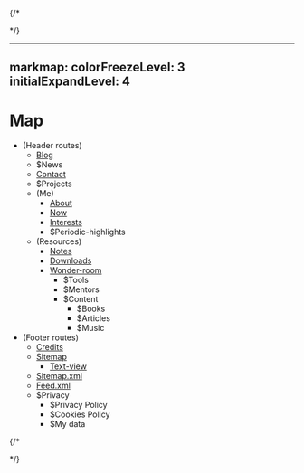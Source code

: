 {/*  
  <!-- use markmap vs code extension (or copy paste to [this website](https://markmap.js.org/repl)) to see this as a graph -->
  <!-- Legend: 
    ^ to complete (even though most pages need a design upgrade anyway xO)
    $ to create
  -->
*/}

---
markmap:
  colorFreezeLevel: 3
  initialExpandLevel: 4
---

# Map
- (Header routes) 
  - [Blog](/blog)
  - $News
  - [Contact](/contact)
  - $Projects
  - (Me)
    - [About](/about)
    - [Now](/now)
    - [Interests](/interests)
    - $Periodic-highlights
  - (Resources)
    - [Notes](process.env.NEXT_PUBLIC_NOTES_WEBSITE_URL)
    - [Downloads](/downloads)
    - [Wonder-room](/wonder-room)
      - $Tools
      - $Mentors
      - $Content
        - $Books
        - $Articles
        - $Music
- (Footer routes)
  - [Credits](/credits)
  - [Sitemap](/sitemap)
    - [Text-view](/sitemap/text-view)
  - [Sitemap.xml](/sitemap.xml)
  - [Feed.xml](/feed.xml)
  - $Privacy
    - $Privacy Policy
    - $Cookies Policy
    - $My data

{/*  
<!-- - (Secret routes)
  - ^You-won
  - Work-in-progress
  - $Password-protected -->
*/}